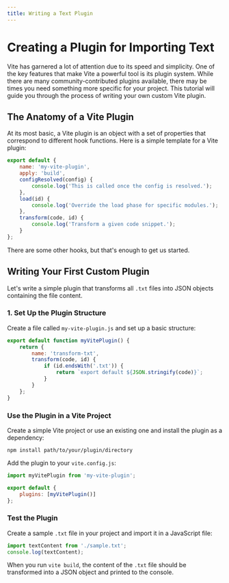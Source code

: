 ```yaml
---
title: Writing a Text Plugin
---
```


# Creating a Plugin for Importing Text

Vite has garnered a lot of attention due to its speed and simplicity. One of the key features that make Vite a powerful tool is its plugin system. While there are many community-contributed plugins available, there may be times you need something more specific for your project. This tutorial will guide you through the process of writing your own custom Vite plugin.

## The Anatomy of a Vite Plugin

At its most basic, a Vite plugin is an object with a set of properties that correspond to different hook functions. Here is a simple template for a Vite plugin:

```jsx
export default {
	name: 'my-vite-plugin',
	apply: 'build',
	configResolved(config) {
		console.log('This is called once the config is resolved.');
	},
	load(id) {
		console.log('Override the load phase for specific modules.');
	},
	transform(code, id) {
		console.log('Transform a given code snippet.');
	}
};
```

There are some other hooks, but that's enough to get us started.

## Writing Your First Custom Plugin

Let's write a simple plugin that transforms all `.txt` files into JSON objects containing the file content.

### 1. Set Up the Plugin Structure

Create a file called `my-vite-plugin.js` and set up a basic structure:

```jsx
export default function myVitePlugin() {
	return {
		name: 'transform-txt',
		transform(code, id) {
			if (id.endsWith('.txt')) {
				return `export default ${JSON.stringify(code)}`;
			}
		}
	};
}
```

### Use the Plugin in a Vite Project

Create a simple Vite project or use an existing one and install the plugin as a dependency:

```
npm install path/to/your/plugin/directory
```

Add the plugin to your `vite.config.js`:

```jsx
import myVitePlugin from 'my-vite-plugin';

export default {
	plugins: [myVitePlugin()]
};
```

### Test the Plugin

Create a sample `.txt` file in your project and import it in a JavaScript file:

```jsx
import textContent from './sample.txt';
console.log(textContent);
```

When you run `vite build`, the content of the `.txt` file should be transformed into a JSON object and printed to the console.
